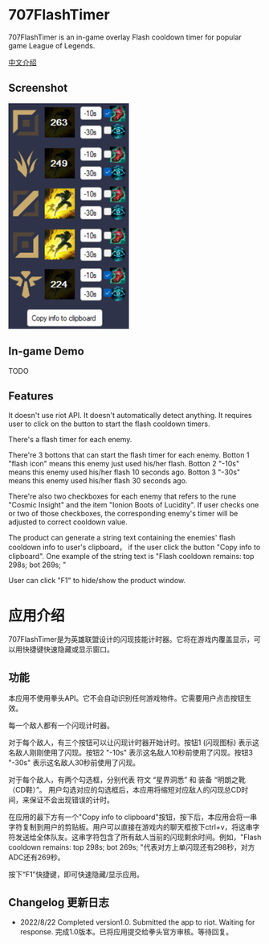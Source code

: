 # 707FlashTimer
707FlashTimer is an in-game overlay Flash cooldown timer for popular game League of Legends. 

[中文介绍](#应用介绍)

## Screenshot
![DEMO!](assets/demo1.png "DEMO")

## In-game Demo

TODO

## Features 

It doesn't use riot API. It doesn't automatically detect anything. It requires user to click on the button to start the flash cooldown timers. 

There's a flash timer for each enemy. 

There're 3 bottons that can start the flash timer for each enemy. Botton 1 "flash icon" means this enemy just used his/her flash. Botton 2 "-10s" means this enemy used his/her flash 10 seconds ago.  Botton 3 "-30s" means this enemy used his/her flash 30 seconds ago. 

There're also two checkboxes for each enemy that refers to the rune "Cosmic Insight" and the item "Ionion Boots of Lucidity". If user checks one or two of those checkboxes, the corresponding enemy's timer will be adjusted to correct cooldown value.

The product can generate a string text containing the enemies' flash cooldown info to user's clipboard， if the user click the button "Copy info to clipboard". One example of the string text is "Flash cooldown remains: top 298s; bot 269s; "

User can click "F1" to hide/show the product window.

# 应用介绍

707FlashTimer是为英雄联盟设计的闪现技能计时器。它将在游戏内覆盖显示，可以用快捷键快速隐藏或显示窗口。

## 功能

本应用不使用拳头API。它不会自动识别任何游戏物件。它需要用户点击按钮生效。

每一个敌人都有一个闪现计时器。

对于每个敌人，有三个按钮可以让闪现计时器开始计时。按钮1 (闪现图标) 表示这名敌人刚刚使用了闪现。按钮2 "-10s" 表示这名敌人10秒前使用了闪现。按钮3 "-30s" 表示这名敌人30秒前使用了闪现。

对于每个敌人，有两个勾选框，分别代表 符文 “星界洞悉” 和 装备 “明朗之靴（CD鞋）”。 用户勾选对应的勾选框后，本应用将缩短对应敌人的闪现总CD时间，来保证不会出现错误的计时。

在应用的最下方有一个"Copy info to clipboard"按钮，按下后，本应用会将一串字符复制到用户的剪贴板。用户可以直接在游戏内的聊天框按下ctrl+v，将这串字符发送给全体队友。这串字符包含了所有敌人当前的闪现剩余时间。例如，"Flash cooldown remains: top 298s; bot 269s; "代表对方上单闪现还有298秒，对方ADC还有269秒。

按下“F1”快捷键，即可快速隐藏/显示应用。

## Changelog 更新日志
- 2022/8/22 
Completed version1.0. Submitted the app to riot. Waiting for response.
完成1.0版本。已将应用提交给拳头官方审核。等待回复。
